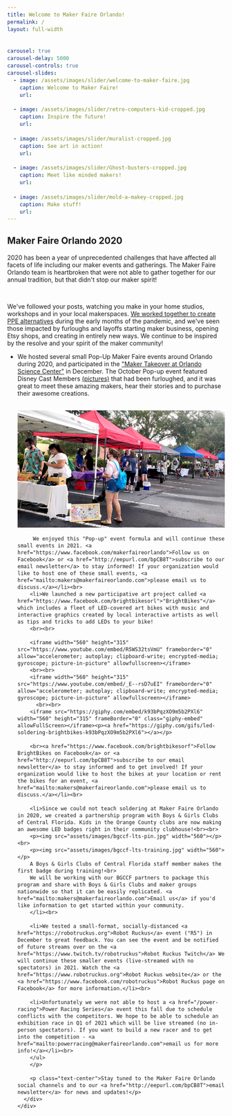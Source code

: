 ```yaml
---
title: Welcome to Maker Faire Orlando!
permalink: /
layout: full-width


carousel: true
carousel-delay: 5000
carousel-controls: true
carousel-slides:
  - image: /assets/images/slider/welcome-to-maker-faire.jpg  
    caption: Welcome to Maker Faire!
    url:

  - image: /assets/images/slider/retro-computers-kid-cropped.jpg  
    caption: Inspire the future!
    url:

  - image: /assets/images/slider/muralist-cropped.jpg
    caption: See art in action!
    url:

  - image: /assets/images/slider/Ghost-busters-cropped.jpg
    caption: Meet like minded makers!
    url:

  - image: /assets/images/slider/mold-a-makey-cropped.jpg
    caption: Make stuff!
    url:
---
```




<div style="margin-top:30px"></div>
<a name="2020"></a>
<section class="Maker Faire in 2020">
  <div class="container">
    <div class="row text-center">
      <div class="title-w-border-y">
        <h2>Maker Faire Orlando 2020</h2>
        </div>
        </div>
        <div class="row">
        <div class="col-md-8 col-md-offset-2">
        <p>2020 has been a year of unprecedented challenges that have affected all facets of life including our maker events and gatherings.
        The Maker Faire Orlando team is heartbroken that were not able to gather together for our annual tradition, but that didn't stop our maker spirit!</p>
        <BR>
        <p>We've followed your posts, watching you make in your home studios, workshops and in your local makerspaces. <a href="https://orlandofightscovid.com/">We worked together to create PPE alternatives</a> during the early months of the pandemic, and we've seen those impacted by furloughs and layoffs starting maker business, opening Etsy shops, and creating in entirely new ways. We continue to be inspired by the resolve and your spirit of the maker community!
        <ul>
        <li>We hosted several small Pop-Up Maker Faire events around Orlando during 2020, and participated in the <a href="https://www.facebook.com/events/1031440747333061">"Maker Takeover at Orlando Science Center"</a> in December. The October Pop-up event featured Disney Cast Members <a href="https://flic.kr/s/aHsmSqFVfw">(pictures)</a> that had been furloughed, and it was great to meet these amazing makers, hear their stories and to purchase their awesome creations. <br><br>
        <p><img src="assets/images/mfo_popup_website_image_800px.jpg" width="560"></p>

         We enjoyed this "Pop-up" event formula and will continue these small events in 2021. <a href="https://www.facebook.com/makerfaireorlando">Follow us on Facebook</a> or <a href="http://eepurl.com/bpCB8T">subscribe to our email newsletter</a> to stay informed! If your organization would like to host one of these small events, <a href="mailto:makers@makerfaireorlando.com">please email us to discuss.</a></li><br>
        <li>We launched a new participative art project called <a href="https://www.facebook.com/brightbikesorl">"BrightBikes"</a> which includes a fleet of LED-covered art bikes with music and interactive graphics created by local interactive artists as well as tips and tricks to add LEDs to your bike!
        <br><br>

        <iframe width="560" height="315" src="https://www.youtube.com/embed/R5WS32tsVmU" frameborder="0" allow="accelerometer; autoplay; clipboard-write; encrypted-media; gyroscope; picture-in-picture" allowfullscreen></iframe>
        <br><br>
        <iframe width="560" height="315" src="https://www.youtube.com/embed/_E--rsD7uEI" frameborder="0" allow="accelerometer; autoplay; clipboard-write; encrypted-media; gyroscope; picture-in-picture" allowfullscreen></iframe>
          <br><br>
        <iframe src="https://giphy.com/embed/k93bPqzXO9m5b2PXl6" width="560" height="315" frameBorder="0" class="giphy-embed" allowFullScreen></iframe><p><a href="https://giphy.com/gifs/led-soldering-brightbikes-k93bPqzXO9m5b2PXl6"></a></p>

        <br><a href="https://www.facebook.com/brightbikesorf">Follow BrightBikes on Facebook</a> or <a href="http://eepurl.com/bpCB8T">subscribe to our email newsletter</a> to stay informed and to get involved! If your organization would like to host the bikes at your location or rent the bikes for an event, <a href="mailto:makers@makerfaireorlando.com">please email us to discuss.</a></li><br>

        <li>Since we could not teach soldering at Maker Faire Orlando in 2020, we created a partnership program with Boys & Girls Clubs of Central Florida. Kids in the Orange County clubs are now making an awesome LED badges right in their community clubhouse!<br><br>
        <p><img src="assets/images/bgccf-lts-pin.jpg" width="560"></p><br>
        <p><img src="assets/images/bgccf-lts-training.jpg" width="560"></p>
        A Boys & Girls Clubs of Central Florida staff member makes the first badge during training!<br>
        We will be working with our BGCCF partners to package this program and share with Boys & Girls Clubs and maker groups nationwide so that it can be easily replicated. <a href="mailto:makers@makerfaireorlando.com">Email us</a> if you'd like information to get started within your community. 
        </li><br>

        <li>We tested a small-format, socially-distanced <a href="https://robotruckus.org">Robot Ruckus</a> event ("R5") in December to great feedback. You can see the event and be notified of future streams over on the <a href="https://www.twitch.tv/robotruckus">Robot Ruckus Twitch</a> We will continue these smaller events (live-streamed with no spectators) in 2021. Watch the <a href="https://www.robotruckus.org">Robot Ruckus website</a> or the <a href="https://www.facebook.com/robotruckus">Robot Ruckus page on Facebook</a> for more information.</li><br>

        <li>Unfortunately we were not able to host a <a href="/power-racing">Power Racing Series</a> event this fall due to schedule conflicts with the competitors. We hope to be able to schedule an exhibition race in Q1 of 2021 which will be live streamed (no in-person spectators). If you want to build a new racer and to get into the competition - <a href="mailto:powerracing@makerfaireorlando.com">email us for more info!</a></li><br>
        </ul>
        </p>

        <p class="text-center">Stay tuned to the Maker Faire Orlando social channels and to our <a href="http://eepurl.com/bpCB8T">email newsletter</a> for news and updates!</p>
      </div>
    </div>
  </div>
</section>
